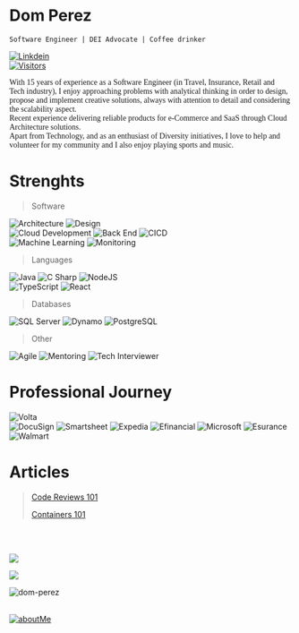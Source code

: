 <!-- From: https://github.com/anuraghazra/github-readme-stats#readme -->

# Dom Perez

```
Software Engineer | DEI Advocate | Coffee drinker
```

<p>
  <a href="https://www.linkedin.com/in/perezdom/">
    <img alt="Linkdein" src="https://img.shields.io/badge/linkedin-0077B5?logo=linkedin&logoColor=white&style=for-the-badge" />
    <br>
    <img alt="Visitors" src="https://komarev.com/ghpvc/?username=djperezh&style=flat-square&labelColor=black&logo=github&label=PROFILE+VIEWS&color=29bf12"/>
  </a>
</p>

<p style="font-family:'verdana'">
  With 15 years of experience as a Software Engineer (in Travel, Insurance, Retail and Tech industry), I enjoy approaching problems with analytical thinking in order to design, propose and implement creative solutions, always with attention to detail and considering the scalability aspect.
  <br>
  Recent experience delivering reliable products for e-Commerce and SaaS through Cloud Architecture solutions.
  <br>
  Apart from Technology, and as an enthusiast of Diversity initiatives, I love to help and volunteer for my community and I also enjoy playing sports and music.
  <br>
</p>


# Strenghts

> Software

<p>
  <img alt="Architecture" src="https://img.shields.io/badge/Architecture-yellowgreen?logo=altiumdesigner&logoColor=white&style=for-the-badge" />
  <img alt="Design" src="https://img.shields.io/badge/Design-red?logo=peakdesign&logoColor=white&style=for-the-badge" />
  <br>
  <img alt="Cloud Development" src="https://img.shields.io/badge/Cloud Development-orange?logo=icloud&logoColor=white&style=for-the-badge" />
  <img alt="Back End" src="https://img.shields.io/badge/Back End-3178C6?logo=materialdesignicons&logoColor=white&style=for-the-badge" />
  <img alt="CICD" src="https://img.shields.io/badge/CICD-9cf?logo=github&logoColor=white&style=for-the-badge" />
  <br>
  <img alt="Machine Learning" src="https://img.shields.io/badge/Machine Learning-brightgreen?logo=pytorch&logoColor=white&style=for-the-badge" />
  <img alt="Monitoring" src="https://img.shields.io/badge/Monitoring-336791?logo=grafana&logoColor=white&style=for-the-badge" />
</p>

> Languages
<p>
  <img alt="Java" src="https://img.shields.io/badge/Java-3776AB?logo=java&logoColor=white&style=for-the-badge" />
  <img alt="C Sharp" src="https://img.shields.io/badge/C%23-239120?logo=c-sharp&logoColor=white&style=for-the-badge" />
  <img alt="NodeJS" src="https://img.shields.io/badge/NodeJS-F7DF1E?logo=nodedotjs&logoColor=white&style=for-the-badge" />
<br>
  <img alt="TypeScript" src="https://img.shields.io/badge/TypeScript-yellowgreen?logo=typescript&logoColor=white&style=for-the-badge" />
  <img alt="React" src="https://img.shields.io/badge/React-61DAFB?logo=react&logoColor=white&style=for-the-badge" />
</p>

> Databases
<p>
  <img alt="SQL Server" src="https://img.shields.io/badge/SQL Server-red?logo=microsoft+sql+server&logoColor=white&style=for-the-badge" />
  <img alt="Dynamo" src="https://img.shields.io/badge/dynamo-336791?logo=amazondynamodb&logoColor=white&style=for-the-badge" />
  <img alt="PostgreSQL" src="https://img.shields.io/badge/PostgreSQL-brightgreen?logo=postgresql&logoColor=white&style=for-the-badge" />
</p>

> Other
<p>
  <img alt="Agile" src="https://img.shields.io/badge/Agile-green?logoColor=white&style=for-the-badge" />
  <img alt="Mentoring" src="https://img.shields.io/badge/Mentoring-3178C6?logoColor=white&style=for-the-badge" />
  <img alt="Tech Interviewer" src="https://img.shields.io/badge/Tech Interviewer-yellow?logoColor=white&style=for-the-badge" />
</p>


# Professional Journey
<p>
  <img alt="Volta" src="https://img.shields.io/badge/Current-Volta-yellowgreen?logoColor=white&style=for-the-badge" />
  <br>
  <img alt="DocuSign" src="https://img.shields.io/badge/2021-DocuSign-yellowgreen?logoColor=white&color=2bbc8a&style=flat-square" />
  <img alt="Smartsheet" src="https://img.shields.io/badge/2020-Smartsheet-3178C6?logoColor=white&style=flat-square" />
  <img alt="Expedia" src="https://img.shields.io/badge/2018-Expedia-yellow?logoColor=white&style=flat-square" />
  <img alt="Efinancial" src="https://img.shields.io/badge/2014-Efinancial-orange?logoColor=white&style=flat-square" />
  <img alt="Microsoft" src="https://img.shields.io/badge/2012-Microsoft-336791?logoColor=white&style=flat-square" />
  <img alt="Esurance" src="https://img.shields.io/badge/2010-Esurance-9cf?logoColor=white&style=flat-square" />
  <img alt="Walmart" src="https://img.shields.io/badge/2008-Wal*Mart-red?logoColor=white&style=flat-square" />
</p>


# Articles
> [Code Reviews 101](https://www.linkedin.com/pulse/code-reviews-101-domingo-perez)
> 
> [Containers 101](https://www.linkedin.com/pulse/containers-101-dom-perez)

<p><br><br></p>
<p class="aligncenter">
  <img align="center" src="https://github-readme-stats.vercel.app/api/top-langs/?username=djperezh&theme=solarized-dark&layout=compact&langs_count=10&hide=css,html&exclude_repo=fabmedical,ebooks" />
</p>

<p class="aligncenter">
  <img align="center" src="https://github-readme-stats.vercel.app/api?username=djperezh&theme=solarized-dark&show_icons=true&hide=issues&count_private=true&include_all_commits=true" />
</p>

<p class="aligncenter">
<img align="center" src="https://github-readme-streak-stats.herokuapp.com/?user=djperezh&theme=solarized-dark" alt="dom-perez" />
</p>

<p>
  <br>
  <a href="https://about.me/domingoperez">
    <img alt="aboutMe" src="https://img.shields.io/badge/About Me-yellow?logo=aboutdotme&logoColor=navy&style=for-the-badge" />
  </a>
</p>
